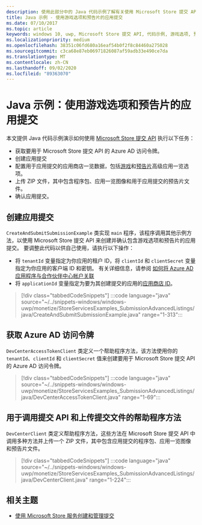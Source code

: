 ```yaml
---
description: 使用此部分中的 Java 代码示例了解有关使用 Microsoft Store 提交 API 提交游戏选项和预报片的详细信息。
title: Java 示例 - 使用游戏选项和预告片的应用提交
ms.date: 07/10/2017
ms.topic: article
keywords: windows 10, uwp, Microsoft Store 提交 API, 代码示例, 游戏选项, 预告片, 高级应用一览, java
ms.localizationpriority: medium
ms.openlocfilehash: 38351c06fd680a16eaf54b0f2f8c84460a275028
ms.sourcegitcommit: c3ca68e87eb06971826087af59adb33e490ce7da
ms.translationtype: MT
ms.contentlocale: zh-CN
ms.lasthandoff: 09/02/2020
ms.locfileid: "89363070"
---
```

# <a name="java-sample-app-submission-with-game-options-and-trailers"></a>Java 示例：使用游戏选项和预告片的应用提交

本文提供 Java 代码示例演示如何使用 [Microsoft Store 提交 API](create-and-manage-submissions-using-windows-store-services.md) 执行以下任务：

* 获取要用于 Microsoft Store 提交 API 的 Azure AD 访问令牌。
* 创建应用提交
* 配置用于应用提交的应用商店一览数据，包括[游戏](manage-app-submissions.md#gaming-options-object)和[预告片](manage-app-submissions.md#trailer-object)高级应用一览选项。
* 上传 ZIP 文件，其中包含程序包、应用一览图像和用于应用提交的预告片文件。
* 确认应用提交。

<span id="create-app-submission" />

## <a name="create-an-app-submission"></a>创建应用提交

`CreateAndSubmitSubmissionExample` 类实现 `main` 程序，该程序调用其他示例方法，以使用 Microsoft Store 提交 API 来创建并确认包含游戏选项和预告片的应用提交。 要调整此代码以供自己使用，请执行以下操作：

* 将 `tenantId` 变量指定为你应用的租户 ID，将 `clientId` 和 `clientSecret` 变量指定为你应用的客户端 ID 和密钥。 有关详细信息，请参阅 [如何将 Azure AD 应用程序与合作伙伴中心帐户关联](create-and-manage-submissions-using-windows-store-services.md#how-to-associate-an-azure-ad-application-with-your-partner-center-account)
* 将 `applicationId` 变量指定为要为其创建提交的应用的[应用商店 ID](in-app-purchases-and-trials.md#store-ids)。

> [!div class="tabbedCodeSnippets"]
:::code language="java" source="~/../snippets-windows/windows-uwp/monetize/StoreServicesExamples_SubmissionAdvancedListings/java/CreateAndSubmitSubmissionExample.java" range="1-313":::

<span id="token" />

## <a name="obtain-an-azure-ad-access-token"></a>获取 Azure AD 访问令牌

`DevCenterAccessTokenClient` 类定义一个帮助程序方法，该方法使用你的 `tenantId`、`clientId` 和 `clientSecret` 值来创建要用于 Microsoft Store 提交 API 的 Azure AD 访问令牌。

> [!div class="tabbedCodeSnippets"]
:::code language="java" source="~/../snippets-windows/windows-uwp/monetize/StoreServicesExamples_SubmissionAdvancedListings/java/DevCenterAccessTokenClient.java" range="1-69":::


<span id="utilities" />

## <a name="helper-methods-to-invoke-the-submission-api-and-upload-submission-files"></a>用于调用提交 API 和上传提交文件的帮助程序方法

`DevCenterClient` 类定义帮助程序方法，这些方法在 Microsoft Store 提交 API 中调用多种方法并上传一个 ZIP 文件，其中包含应用提交的程序包、应用一览图像和预告片文件。

> [!div class="tabbedCodeSnippets"]
:::code language="java" source="~/../snippets-windows/windows-uwp/monetize/StoreServicesExamples_SubmissionAdvancedListings/java/DevCenterClient.java" range="1-224":::

## <a name="related-topics"></a>相关主题

* [使用 Microsoft Store 服务创建和管理提交](create-and-manage-submissions-using-windows-store-services.md)
